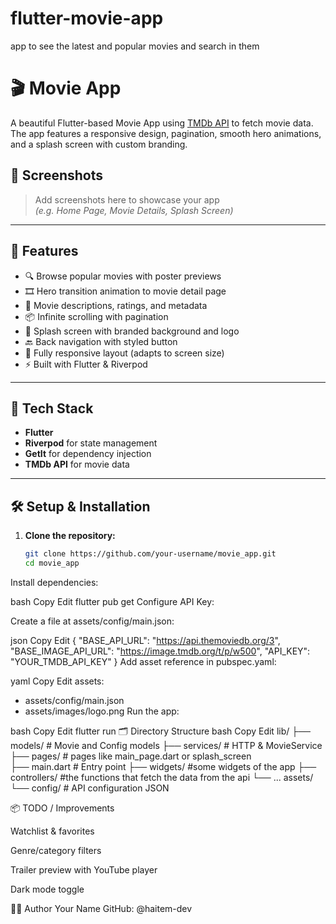 # flutter-movie-app
app to see the latest and popular movies and search in them

# 🎬 Movie App

A beautiful Flutter-based Movie App using [TMDb API](https://www.themoviedb.org/) to fetch movie data. The app features a responsive design, pagination, smooth hero animations, and a splash screen with custom branding.

## 📱 Screenshots
> Add screenshots here to showcase your app  
*(e.g. Home Page, Movie Details, Splash Screen)*

---

## 🚀 Features

- 🔍 Browse popular movies with poster previews
- 🎞 Hero transition animation to movie detail page
- 📝 Movie descriptions, ratings, and metadata
- 📦 Infinite scrolling with pagination
- 🌄 Splash screen with branded background and logo
- 🔙 Back navigation with styled button
- 📱 Fully responsive layout (adapts to screen size)
- ⚡ Built with Flutter & Riverpod

---

## 🧱 Tech Stack

- **Flutter**
- **Riverpod** for state management
- **GetIt** for dependency injection
- **TMDb API** for movie data

---

## 🛠 Setup & Installation

1. **Clone the repository:**

   ```bash
   git clone https://github.com/your-username/movie_app.git
   cd movie_app
Install dependencies:

bash
Copy
Edit
flutter pub get
Configure API Key:

Create a file at assets/config/main.json:

json
Copy
Edit
{
  "BASE_API_URL": "https://api.themoviedb.org/3",
  "BASE_IMAGE_API_URL": "https://image.tmdb.org/t/p/w500",
  "API_KEY": "YOUR_TMDB_API_KEY"
}
Add asset reference in pubspec.yaml:

yaml
Copy
Edit
assets:
  - assets/config/main.json
  - assets/images/logo.png
Run the app:

bash
Copy
Edit
flutter run
🗂 Directory Structure
bash
Copy
Edit
lib/
├── models/          # Movie and Config models
├── services/        # HTTP & MovieService
├── pages/              # pages like main_page.dart or splash_screen  
├── main.dart        # Entry point
├── widgets/         #some widgets of the app
├── controllers/     #the functions that fetch the data from the api 
└── ... 
assets/
└── config/          # API configuration JSON

📦 TODO / Improvements

Watchlist & favorites

Genre/category filters

Trailer preview with YouTube player

Dark mode toggle

🧑‍💻 Author
Your Name
GitHub: @haitem-dev










